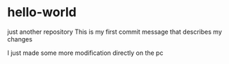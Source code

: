 # hello-world
just another repository
This is my first commit message that describes my changes

I just made some more modification directly on the pc

